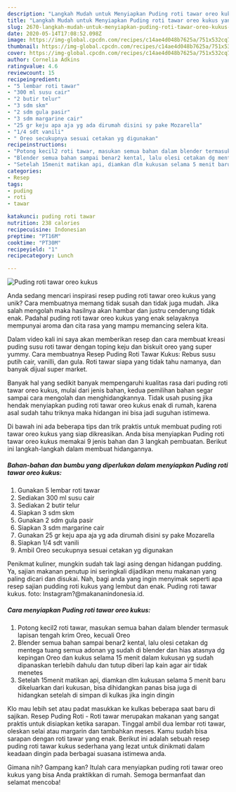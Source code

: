 ```yaml
---
description: "Langkah Mudah untuk Menyiapkan Puding roti tawar oreo kukus yang Enak"
title: "Langkah Mudah untuk Menyiapkan Puding roti tawar oreo kukus yang Enak"
slug: 2670-langkah-mudah-untuk-menyiapkan-puding-roti-tawar-oreo-kukus-yang-enak
date: 2020-05-14T17:08:52.098Z
image: https://img-global.cpcdn.com/recipes/c14ae4d048b7625a/751x532cq70/puding-roti-tawar-oreo-kukus-foto-resep-utama.jpg
thumbnail: https://img-global.cpcdn.com/recipes/c14ae4d048b7625a/751x532cq70/puding-roti-tawar-oreo-kukus-foto-resep-utama.jpg
cover: https://img-global.cpcdn.com/recipes/c14ae4d048b7625a/751x532cq70/puding-roti-tawar-oreo-kukus-foto-resep-utama.jpg
author: Cornelia Adkins
ratingvalue: 4.6
reviewcount: 15
recipeingredient:
- "5 lembar roti tawar"
- "300 ml susu cair"
- "2 butir telur"
- "3 sdm skm"
- "2 sdm gula pasir"
- "3 sdm margarine cair"
- "25 gr keju apa aja yg ada dirumah disini sy pake Mozarella"
- "1/4 sdt vanili"
- " Oreo secukupnya sesuai cetakan yg digunakan"
recipeinstructions:
- "Potong kecil2 roti tawar, masukan semua bahan dalam blender termasuk lapisan tengah krim Oreo, kecuali Oreo"
- "Blender semua bahan sampai benar2 kental, lalu olesi cetakan dg mentega tuang semua adonan yg sudah di blender dan hias atasnya dg kepingan Oreo dan kukus selama 15 menit dalam kukusan yg sudah dipanaskan terlebih dahulu dan tutup diberi lap kain agar air tidak menetes"
- "Setelah 15menit matikan api, diamkan dlm kukusan selama 5 menit baru dikeluarkan dari kukusan, bisa dihidangkan panas bisa juga di hidangkan setelah di simpan di kulkas jika ingin dingin"
categories:
- Resep
tags:
- puding
- roti
- tawar

katakunci: puding roti tawar 
nutrition: 238 calories
recipecuisine: Indonesian
preptime: "PT16M"
cooktime: "PT30M"
recipeyield: "1"
recipecategory: Lunch

---
```



![Puding roti tawar oreo kukus](https://img-global.cpcdn.com/recipes/c14ae4d048b7625a/751x532cq70/puding-roti-tawar-oreo-kukus-foto-resep-utama.jpg)

Anda sedang mencari inspirasi resep puding roti tawar oreo kukus yang unik? Cara membuatnya memang tidak susah dan tidak juga mudah. Jika salah mengolah maka hasilnya akan hambar dan justru cenderung tidak enak. Padahal puding roti tawar oreo kukus yang enak selayaknya mempunyai aroma dan cita rasa yang mampu memancing selera kita.

Dalam video kali ini saya akan memberikan resep dan cara membuat kreasi puding susu roti tawar dengan toping keju dan biskuit oreo yang super yummy. Cara membuatnya Resep Puding Roti Tawar Kukus: Rebus susu putih cair, vanilli, dan gula. Roti tawar siapa yang tidak tahu namanya, dan banyak dijual super market.

Banyak hal yang sedikit banyak mempengaruhi kualitas rasa dari puding roti tawar oreo kukus, mulai dari jenis bahan, kedua pemilihan bahan segar sampai cara mengolah dan menghidangkannya. Tidak usah pusing jika hendak menyiapkan puding roti tawar oreo kukus enak di rumah, karena asal sudah tahu triknya maka hidangan ini bisa jadi suguhan istimewa.


Di bawah ini ada beberapa tips dan trik praktis untuk membuat puding roti tawar oreo kukus yang siap dikreasikan. Anda bisa menyiapkan Puding roti tawar oreo kukus memakai 9 jenis bahan dan 3 langkah pembuatan. Berikut ini langkah-langkah dalam membuat hidangannya.

<!--inarticleads1-->

##### Bahan-bahan dan bumbu yang diperlukan dalam menyiapkan Puding roti tawar oreo kukus:

1. Gunakan 5 lembar roti tawar
1. Sediakan 300 ml susu cair
1. Sediakan 2 butir telur
1. Siapkan 3 sdm skm
1. Gunakan 2 sdm gula pasir
1. Siapkan 3 sdm margarine cair
1. Gunakan 25 gr keju apa aja yg ada dirumah disini sy pake Mozarella
1. Siapkan 1/4 sdt vanili
1. Ambil  Oreo secukupnya sesuai cetakan yg digunakan


Penikmat kuliner, mungkin sudah tak lagi asing dengan hidangan pudding. Ya, sajian makanan penutup ini seringkali dijadikan menu makanan yang paling dicari dan disukai. Nah, bagi anda yang ingin menyimak seperti apa resep sajian pudding roti kukus yang lembut dan enak. Puding roti tawar kukus. foto: Instagram?@makananindonesia.id. 

<!--inarticleads2-->

##### Cara menyiapkan Puding roti tawar oreo kukus:

1. Potong kecil2 roti tawar, masukan semua bahan dalam blender termasuk lapisan tengah krim Oreo, kecuali Oreo
1. Blender semua bahan sampai benar2 kental, lalu olesi cetakan dg mentega tuang semua adonan yg sudah di blender dan hias atasnya dg kepingan Oreo dan kukus selama 15 menit dalam kukusan yg sudah dipanaskan terlebih dahulu dan tutup diberi lap kain agar air tidak menetes
1. Setelah 15menit matikan api, diamkan dlm kukusan selama 5 menit baru dikeluarkan dari kukusan, bisa dihidangkan panas bisa juga di hidangkan setelah di simpan di kulkas jika ingin dingin


Klo mau lebih set atau padat masukkan ke kulkas beberapa saat baru di sajikan. Resep Puding Roti - Roti tawar merupakan makanan yang sangat praktis untuk disiapkan ketika sarapan. Tinggal ambil dua lembar roti tawar, oleskan selai atau margarin dan tambahkan meses. Kamu sudah bisa sarapan dengan roti tawar yang enak. Berikut ini adalah sebuah resep puding roti tawar kukus sederhana yang lezat untuk dinikmati dalam keadaan dingin pada berbagai suasana istimewa anda. 

Gimana nih? Gampang kan? Itulah cara menyiapkan puding roti tawar oreo kukus yang bisa Anda praktikkan di rumah. Semoga bermanfaat dan selamat mencoba!
